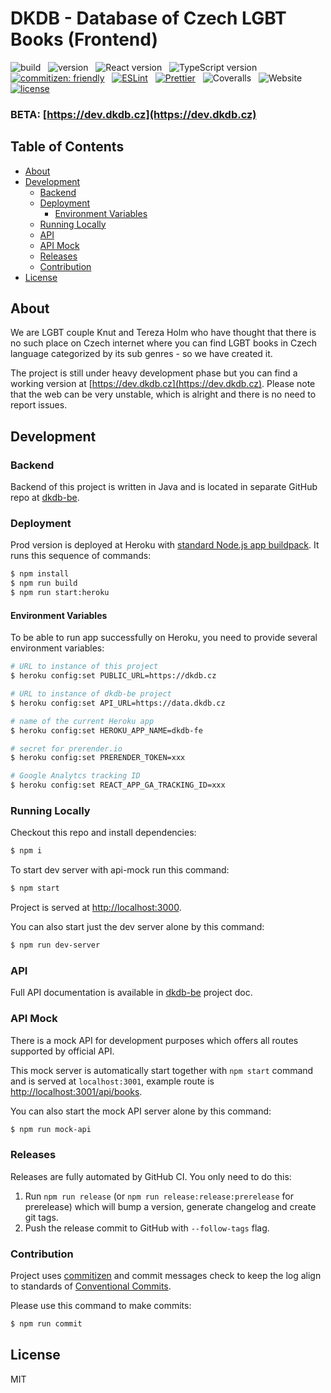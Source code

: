 # DKDB - Database of Czech LGBT Books (Frontend)

![build](https://img.shields.io/github/workflow/status/knuhol/dkdb-fe/Node%20CI)
&nbsp;
![version](https://img.shields.io/github/package-json/v/knuhol/dkdb-fe)
&nbsp;
![React version](https://img.shields.io/github/package-json/dependency-version/knuhol/dkdb-fe/react?color=%2361DBFB&label=React&logo=React)
&nbsp;
![TypeScript version](https://img.shields.io/github/package-json/dependency-version/knuhol/dkdb-fe/typescript?color=%23007acc&label=TypeScript&logo=typescript)
&nbsp;
[![commitizen: friendly](https://img.shields.io/badge/commitizen-friendly-brightgreen)](http://commitizen.github.io/cz-cli/)
&nbsp;
[![ESLint](https://img.shields.io/badge/ESLint-supported-blueviolet?logo=eslint)](https://eslint.org/)
&nbsp;
[![Prettier](https://img.shields.io/badge/Prettier-supported-violet?logo=prettier)](https://github.com/prettier/prettier)
&nbsp;
![Coveralls](https://img.shields.io/coveralls/github/knuhol/dkdb-fe?logo=coveralls)
&nbsp;
![Website](https://img.shields.io/website?url=https%3A%2F%2Fdev.dkdb.cz&logo=heroku&label=Heroku)
&nbsp;
[![license](https://img.shields.io/github/license/knuhol/dkdb-fe)](https://github.com/knuhol/dkdb-fe/blob/master/LICENSE)

### BETA: [https://dev.dkdb.cz](https://dev.dkdb.cz)

## Table of Contents

- [About](#about)
- [Development](#development)
    - [Backend](#backend)
    - [Deployment](#deployment)
        - [Environment Variables](#environment-variables)
    - [Running Locally](#running-locally)
    - [API](#api)
    - [API Mock](#api-mock)
    - [Releases](#releases)
    - [Contribution](#contribution)
- [License](#license)
    
## About
We are LGBT couple Knut and Tereza Holm who have thought that there is no such place on Czech internet where you can find LGBT books in Czech language categorized by its sub genres - so we have created it.

The project is still under heavy development phase but you can find a working version at [https://dev.dkdb.cz](https://dev.dkdb.cz). Please note that the web can be very unstable, which is alright and there is no need to report issues.

## Development

### Backend
Backend of this project is written in Java and is located in separate GitHub repo at [dkdb-be](https://github.com/terhol/dkdb-be).

### Deployment
Prod version is deployed at Heroku with [standard Node.js app buildpack](https://devcenter.heroku.com/articles/nodejs-support). It runs this sequence of commands:
```bash
$ npm install
$ npm run build
$ npm run start:heroku
```

#### Environment Variables
To be able to run app successfully on Heroku, you need to provide several environment variables:
```bash
# URL to instance of this project
$ heroku config:set PUBLIC_URL=https://dkdb.cz

# URL to instance of dkdb-be project
$ heroku config:set API_URL=https://data.dkdb.cz

# name of the current Heroku app
$ heroku config:set HEROKU_APP_NAME=dkdb-fe

# secret for prerender.io
$ heroku config:set PRERENDER_TOKEN=xxx

# Google Analytcs tracking ID
$ heroku config:set REACT_APP_GA_TRACKING_ID=xxx
```

### Running Locally
Checkout this repo and install dependencies:

```bash
$ npm i
```

To start dev server with api-mock run this command:

```bash
$ npm start
```

Project is served at [http://localhost:3000](http://localhost:3000).

You can also start just the dev server alone by this command:

```bash
$ npm run dev-server
```

### API 
Full API documentation is available in [dkdb-be](https://github.com/terhol/dkdb-be#rest-api-documentation) project doc.

### API Mock
There is a mock API for development purposes which offers all routes supported by official API.

This mock server is automatically start together with `npm start` command and is served at `localhost:3001`, example route is [http://localhost:3001/api/books](http://localhost:3001/api/books).

You can also start the mock API server alone by this command:

```bash
$ npm run mock-api
```

### Releases
Releases are fully automated by GitHub CI. You only need to do this:

1. Run `npm run release` (or `npm run release:release:prerelease` for prerelease) which will bump a version, generate changelog and create git tags.
2. Push the release commit to GitHub with `--follow-tags` flag.

### Contribution
Project uses [commitizen](https://github.com/commitizen/cz-cli) and commit messages check to keep the log align to standards of [Conventional Commits](https://www.conventionalcommits.org). 

Please use this command to make commits:

```bash
$ npm run commit
```

## License
MIT
